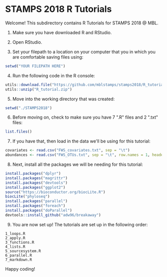 # STAMPS 2018 R Tutorials 

Welcome! This subdirectory contains R Tutorials for STAMPS 2018 @ MBL. 

1. Make sure you have downloaded R and RStudio.

2. Open RStudio.

3. Set your filepath to a location on your computer that you in which you are comfortable saving files using:
``` r
setwd("YOUR FILEPATH HERE")
```

4. Run the following code in the R console: 
``` r
utils::download.file("https://github.com/mblstamps/stamps2018/R_tutorial/R_tutorial.zip", "R_tutorial.zip")
utils::unzip("R_tutorial.zip")
```

5. Move into the working directory that was created:
``` r
setwd("./STAMPS2018")
```

6. Before moving on, check to make sure you have 7 ".R" files and 2 ".txt" files:
``` r
list.files()
```

7. If you have that, then load in the data we'll be using for this tutorial:
``` r
covariates <- read.csv("FWS_covariates.txt", sep = "\t")
abundances <- read.csv("FWS_OTUs.txt", sep = "\t", row.names = 1, header = T)
```

8. Next, install all the packages we will be needing for this tutorial:
``` r 
install.packages("dplyr")
install.packages("magrittr")
install.packages("devtools")
install.packages("ggplot2")
source("https://bioconductor.org/biocLite.R")
biocLite("phyloseq")
install.packages("parallel")
install.packages("foreach")
install.packages("doParallel")
devtools::install_github("adw96/breakaway")
```

9. You are now set up! The tutorials are set up in the following order:
``` 
1_loops.R
2_apply.R
3_functions.R
4_lists.R
5_sourcesystem.R
6_parallel.R
7_markdown.R 
```

Happy coding!
